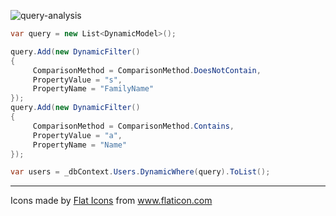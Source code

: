 ![query-analysis](https://user-images.githubusercontent.com/8418700/140911412-9fee2581-b96c-4e7b-ba99-a0127321a335.png)

```cs
var query = new List<DynamicModel>();

query.Add(new DynamicFilter()
{
     ComparisonMethod = ComparisonMethod.DoesNotContain,
     PropertyValue = "s",
     PropertyName = "FamilyName"
});
query.Add(new DynamicFilter()
{
     ComparisonMethod = ComparisonMethod.Contains,
     PropertyValue = "a",
     PropertyName = "Name"
});

var users = _dbContext.Users.DynamicWhere(query).ToList();
```

<hr/>
<div>Icons made by <a href="https://www.flaticon.com/authors/flat-icons" title="Flat Icons">Flat Icons</a> from <a href="https://www.flaticon.com/" title="Flaticon">www.flaticon.com</a></div>

